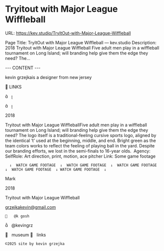 # Tryitout with Major League Wiffleball

URL: https://kev.studio/TryItOut-with-Major-League-Wiffleball

Page Title: TryItOut with Major League Wiffleball — kev.studio
Description: 2018 Tryitout with Major League Wiffleball Five adult men play in a wiffleball tournament on Long Island; will branding help give them the edge they need? The...

--- CONTENT ---

kevin grzejkais a designer from new jersey


	



 



	
	
︎ LINKS

︎︎︎   ︎︎︎

︎︎︎   ︎︎︎

2018
	
Tryitout with Major League WiffleballFive adult men play in a wiffleball tournament on Long Island; will branding help give them the edge they need?
The logo itself is a traditional-feeling cursive sports logo, aligned by the identical ‘t’ used at the beginning, middle, and end. Bright green as the team colors works to reflect the feeling of playing ball in the yard.
Despite our branding efforts, we lost in the semi-finals to 16-year olds. 
Agency: SelfRole: Art direction, print, motion, ace pitcher
Link: Some game footage




	





	
	
 


    	







	




	




	
	













	
	


	


	  ↓  WATCH GAME FOOTAGE  ↓  WATCH GAME FOOTAGE  ↓  WATCH GAME FOOTAGE  ↓  WATCH GAME FOOTAGE  ↓ WATCH GAME FOOTAGE  ↓  






	
	
	



				

				
 
 
  Mark

2018

Tryitout with Major League Wiffleball

grzejkakevin@gmail.com


	
	︎   @k gosh
︎   @kevingrz

	
︎   museum
︎   links












	
	©2025 site by kevin grzejka

